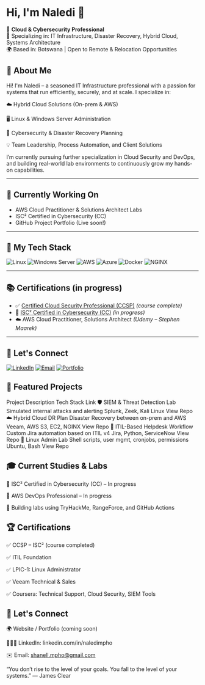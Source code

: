 # Hi, I'm Naledi 👋

🚀 **Cloud & Cybersecurity Professional**  
🎯 Specializing in: IT Infrastructure, Disaster Recovery, Hybrid Cloud, Systems Architecture  
🌍 Based in: Botswana | Open to Remote & Relocation Opportunities

## 💼 About Me
Hi! I'm Naledi – a seasoned IT Infrastructure professional with a passion for systems that run efficiently, securely, and at scale. I specialize in:

☁️ Hybrid Cloud Solutions (On-prem & AWS)

🖥️ Linux & Windows Server Administration

🔐 Cybersecurity & Disaster Recovery Planning

💡 Team Leadership, Process Automation, and Client Solutions

I’m currently pursuing further specialization in Cloud Security and DevOps, and building real-world lab environments to continuously grow my hands-on capabilities.


---

## 🧠 Currently Working On

- AWS Cloud Practitioner & Solutions Architect Labs  
- ISC² Certified in Cybersecurity (CC)  
- GitHub Project Portfolio (Live soon!)

---

## 🔧 My Tech Stack

![Linux](https://img.shields.io/badge/Linux-FCC624?style=flat&logo=linux&logoColor=black)
![Windows Server](https://img.shields.io/badge/Windows_Server-0078D6?style=flat&logo=windows&logoColor=white)
![AWS](https://img.shields.io/badge/AWS-232F3E?style=flat&logo=amazonaws)
![Azure](https://img.shields.io/badge/Azure-0078D4?style=flat&logo=microsoftazure)
![Docker](https://img.shields.io/badge/Docker-2496ED?style=flat&logo=docker&logoColor=white)
![NGINX](https://img.shields.io/badge/Nginx-269539?style=flat&logo=nginx&logoColor=white)

---

## 📚 Certifications (in progress)

- ✅ [Certified Cloud Security Professional (CCSP)](https://www.isc2.org/Certifications/CCSP) *(course complete)*
- 🧪 [ISC² Certified in Cybersecurity (CC)](https://www.isc2.org/Certifications/CC) *(in progress)*
- ☁️ AWS Cloud Practitioner, Solutions Architect *(Udemy – Stephen Maarek)*

---

## 🔗 Let's Connect

[![LinkedIn](https://img.shields.io/badge/-LinkedIn-0077B5?style=flat&logo=linkedin)](https://linkedin.com/in/YOUR_LINK_HERE)
[![Email](https://img.shields.io/badge/-Email-D14836?style=flat&logo=gmail&logoColor=white)](mailto:shanell.mpho@gmail.com)
[![Portfolio](https://img.shields.io/badge/-Labs_Portfolio-000?style=flat&logo=github)](https://github.com/naledi-shanell?tab=repositories)


## 📁 Featured Projects
Project	Description	Tech Stack	Link
🛡️ SIEM & Threat Detection Lab	Simulated internal attacks and alerting	Splunk, Zeek, Kali Linux	View Repo
☁️ Hybrid Cloud DR Plan	Disaster Recovery between on-prem and AWS	Veeam, AWS S3, EC2, NGINX	View Repo
🧪 ITIL-Based Helpdesk Workflow	Custom Jira automation based on ITIL v4	Jira, Python, ServiceNow	View Repo
🐧 Linux Admin Lab	Shell scripts, user mgmt, cronjobs, permissions	Ubuntu, Bash	View Repo

## 🎓 Current Studies & Labs
📘 ISC² Certified in Cybersecurity (CC) – In progress

📗 AWS DevOps Professional – In progress

🧪 Building labs using TryHackMe, RangeForce, and GitHub Actions

## 🏆 Certifications
✅ CCSP – ISC² (course completed)

✅ ITIL Foundation

✅ LPIC-1: Linux Administrator

✅ Veeam Technical & Sales

✅ Coursera: Technical Support, Cloud Security, SIEM Tools

## 💌 Let's Connect
🌍 Website / Portfolio (coming soon)

🧑🏽‍💼 LinkedIn: linkedin.com/in/naledimpho

✉️ Email: shanell.mpho@gmail.com

“You don’t rise to the level of your goals. You fall to the level of your systems.”
— James Clear

